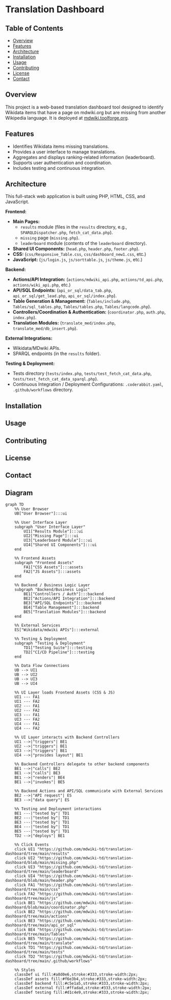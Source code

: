 # Translation Dashboard

## Table of Contents
* [Overview](#overview)
* [Features](#features)
* [Architecture](#architecture)
* [Installation](#installation)
* [Usage](#usage)
* [Contributing](#contributing)
* [License](#license)
* [Contact](#contact)

## Overview
This project is a web-based translation dashboard tool designed to identify Wikidata items that have a page on mdwiki.org but are missing from another Wikipedia language. It is deployed at [mdwiki.toolforge.org](mdwiki.toolforge.org).

## Features

* Identifies Wikidata items missing translations.
* Provides a user interface to manage translations.
* Aggregates and displays ranking-related information (leaderboard).
* Supports user authentication and coordination.
* Includes testing and continuous integration.

## Architecture

This full-stack web application is built using PHP, HTML, CSS, and JavaScript.

**Frontend:**

* **Main Pages:**
    * `results` module (files in the `results` directory, e.g., `SPARQLDispatcher.php`, `fetch_cat_data.php`).
    * `missing` page (`missing.php`).
    * `leaderboard` module (contents of the `leaderboard` directory).
* **Shared UI Components:** (`head.php`, `header.php`, `footer.php`).
* **CSS:** (`css/Responsive_Table.css`, `css/dashboard_new1.css`, etc.)
* **JavaScript:** (`js/login.js`, `js/sorttable.js`, `js/theme.js`, etc.)

**Backend:**

* **Actions/API Integration:** (`actions/mdwiki_api.php`, `actions/td_api.php`, `actions/wiki_api.php`, etc.)
* **API/SQL Endpoints:** (`api_or_sql/data_tab.php`, `api_or_sql/get_lead.php`, `api_or_sql/index.php`).
* **Table Generation & Management:** (`Tables/include.php`, `Tables/sql_tables.php`, `Tables/tables.php`, `Tables/langcode.php`).
* **Controllers/Coordination & Authentication:** (`coordinator.php`, `auth.php`, `index.php`).
* **Translation Modules:** (`translate_med/index.php`, `translate_med/db_insert.php`).

**External Integrations:**

* Wikidata/MDwiki APIs.
* SPARQL endpoints (in the `results` folder).

**Testing & Deployment:**

* Tests directory (`tests/index.php`, `tests/test_fetch_cat_data.php`, `tests/test_fetch_cat_data_sparql.php`).
* Continuous Integration / Deployment Configurations: `.coderabbit.yaml`, `.github/workflows` directory.

## Installation
## Usage
## Contributing
## License
## Contact

## Diagram
```mermaid
graph TD
    %% User Browser
    UB["User Browser"]:::ui

    %% User Interface Layer
    subgraph "User Interface Layer"
        UI1["Results Module"]:::ui
        UI2["Missing Page"]:::ui
        UI3["Leaderboard Module"]:::ui
        UI4["Shared UI Components"]:::ui
    end

    %% Frontend Assets
    subgraph "Frontend Assets"
        FA1["CSS Assets"]:::assets
        FA2["JS Assets"]:::assets
    end

    %% Backend / Business Logic Layer
    subgraph "Backend/Business Logic"
        BE1["Controllers / Auth"]:::backend
        BE2["Actions/API Integration"]:::backend
        BE3["API/SQL Endpoints"]:::backend
        BE4["Table Management"]:::backend
        BE5["Translation Modules"]:::backend
    end

    %% External Services
    ES["Wikidata/mdwiki APIs"]:::external

    %% Testing & Deployment
    subgraph "Testing & Deployment"
        TD1["Testing Suite"]:::testing
        TD2["CI/CD Pipeline"]:::testing
    end

    %% Data Flow Connections
    UB --> UI1
    UB --> UI2
    UB --> UI3
    UB --> UI4

    %% UI Layer loads Frontend Assets (CSS & JS)
    UI1 --- FA1
    UI1 --- FA2
    UI2 --- FA1
    UI2 --- FA2
    UI3 --- FA1
    UI3 --- FA2
    UI4 --- FA1
    UI4 --- FA2

    %% UI Layer interacts with Backend Controllers
    UI1 -->|"triggers"| BE1
    UI2 -->|"triggers"| BE1
    UI3 -->|"triggers"| BE1
    UI4 -->|"provides layout"| BE1

    %% Backend Controllers delegate to other backend components
    BE1 -->|"calls"| BE2
    BE1 -->|"calls"| BE3
    BE1 -->|"renders"| BE4
    BE1 -->|"invokes"| BE5

    %% Backend Actions and API/SQL communicate with External Services
    BE2 -->|"API request"| ES
    BE3 -->|"data query"| ES

    %% Testing and Deployment interactions
    BE1 ---|"tested by"| TD1
    BE2 ---|"tested by"| TD1
    BE3 ---|"tested by"| TD1
    BE4 ---|"tested by"| TD1
    BE5 ---|"tested by"| TD1
    TD2 -->|"deploys"| BE1

    %% Click Events
    click UI1 "https://github.com/mdwiki-td/translation-dashboard/tree/main/results"
    click UI2 "https://github.com/mdwiki-td/translation-dashboard/blob/main/missing.php"
    click UI3 "https://github.com/mdwiki-td/translation-dashboard/tree/main/leaderboard"
    click UI4 "https://github.com/mdwiki-td/translation-dashboard/blob/main/header.php"
    click FA1 "https://github.com/mdwiki-td/translation-dashboard/tree/main/css"
    click FA2 "https://github.com/mdwiki-td/translation-dashboard/tree/main/js"
    click BE1 "https://github.com/mdwiki-td/translation-dashboard/blob/main/coordinator.php"
    click BE2 "https://github.com/mdwiki-td/translation-dashboard/tree/main/actions"
    click BE3 "https://github.com/mdwiki-td/translation-dashboard/tree/main/api_or_sql"
    click BE4 "https://github.com/mdwiki-td/translation-dashboard/tree/main/Tables"
    click BE5 "https://github.com/mdwiki-td/translation-dashboard/tree/main/translate"
    click TD1 "https://github.com/mdwiki-td/translation-dashboard/tree/main/tests"
    click TD2 "https://github.com/mdwiki-td/translation-dashboard/tree/main/.github/workflows"

    %% Styles
    classDef ui fill:#a8d0e6,stroke:#333,stroke-width:2px;
    classDef assets fill:#f6e3b4,stroke:#333,stroke-width:2px;
    classDef backend fill:#c5e1a5,stroke:#333,stroke-width:2px;
    classDef external fill:#ffadad,stroke:#333,stroke-width:2px;
    classDef testing fill:#d1c4e9,stroke:#333,stroke-width:2px;
```

